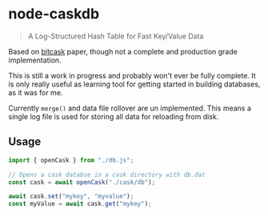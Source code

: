 # node-caskdb

> A Log-Structured Hash Table for Fast Key/Value Data

Based on [bitcask](https://riak.com/assets/bitcask-intro.pdf) paper, though not a complete and production grade implementation.

This is still a work in progress and probably won't ever be fully complete. It is only really useful as learning tool for getting started in building databases, as it was for me.

Currently `merge()` and data file rollover are un implemented. This means a single log file is used for storing all data for reloading from disk.

## Usage

```ts
import { openCask } from "./db.js";

// Opens a cask databse in a cask directory with db.dat
const cask = await openCask("./cask/db");

await cask.set("mykey", "myvalue");
const myValue = await cask.get("mykey");
```
